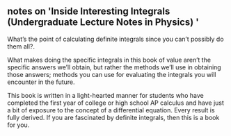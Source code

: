 ## notes on 'Inside Interesting Integrals (Undergraduate Lecture Notes in Physics) '

What’s the point of calculating definite integrals since you can’t possibly do them all?.

What makes doing the specific integrals in this book of value aren’t the specific answers we’ll obtain, but rather the methods we’ll use in obtaining those answers; methods you can use for evaluating the integrals you will encounter in the future.

This book is written in a light-hearted manner for students who have completed the first year of college or high school AP calculus and have just a bit of exposure to the concept of a differential equation. Every result is fully derived. If you are fascinated by definite integrals, then this is a book for you.

